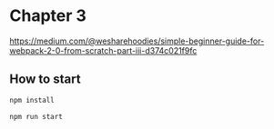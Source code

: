 # Chapter 3

https://medium.com/@wesharehoodies/simple-beginner-guide-for-webpack-2-0-from-scratch-part-iii-d374c021f9fc

## How to start

```bash
npm install
```

```
npm run start
```
